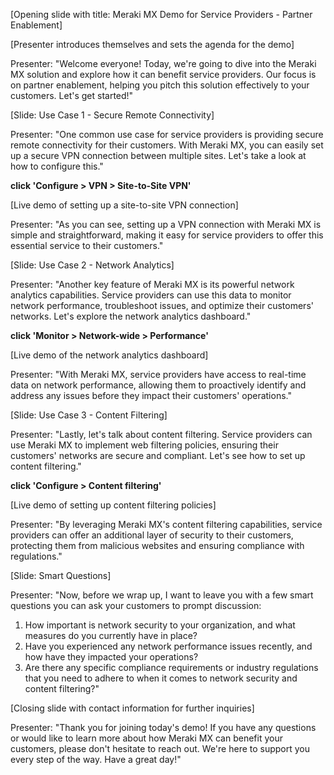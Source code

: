 [Opening slide with title: Meraki MX Demo for Service Providers - Partner Enablement]

[Presenter introduces themselves and sets the agenda for the demo]

Presenter: "Welcome everyone! Today, we're going to dive into the Meraki MX solution and explore how it can benefit service providers. Our focus is on partner enablement, helping you pitch this solution effectively to your customers. Let's get started!"

[Slide: Use Case 1 - Secure Remote Connectivity]

Presenter: "One common use case for service providers is providing secure remote connectivity for their customers. With Meraki MX, you can easily set up a secure VPN connection between multiple sites. Let's take a look at how to configure this."

**click 'Configure > VPN > Site-to-Site VPN'**

[Live demo of setting up a site-to-site VPN connection]

Presenter: "As you can see, setting up a VPN connection with Meraki MX is simple and straightforward, making it easy for service providers to offer this essential service to their customers."

[Slide: Use Case 2 - Network Analytics]

Presenter: "Another key feature of Meraki MX is its powerful network analytics capabilities. Service providers can use this data to monitor network performance, troubleshoot issues, and optimize their customers' networks. Let's explore the network analytics dashboard."

**click 'Monitor > Network-wide > Performance'**

[Live demo of the network analytics dashboard]

Presenter: "With Meraki MX, service providers have access to real-time data on network performance, allowing them to proactively identify and address any issues before they impact their customers' operations."

[Slide: Use Case 3 - Content Filtering]

Presenter: "Lastly, let's talk about content filtering. Service providers can use Meraki MX to implement web filtering policies, ensuring their customers' networks are secure and compliant. Let's see how to set up content filtering."

**click 'Configure > Content filtering'**

[Live demo of setting up content filtering policies]

Presenter: "By leveraging Meraki MX's content filtering capabilities, service providers can offer an additional layer of security to their customers, protecting them from malicious websites and ensuring compliance with regulations."

[Slide: Smart Questions]

Presenter: "Now, before we wrap up, I want to leave you with a few smart questions you can ask your customers to prompt discussion:

1. How important is network security to your organization, and what measures do you currently have in place?
2. Have you experienced any network performance issues recently, and how have they impacted your operations?
3. Are there any specific compliance requirements or industry regulations that you need to adhere to when it comes to network security and content filtering?"

[Closing slide with contact information for further inquiries]

Presenter: "Thank you for joining today's demo! If you have any questions or would like to learn more about how Meraki MX can benefit your customers, please don't hesitate to reach out. We're here to support you every step of the way. Have a great day!"